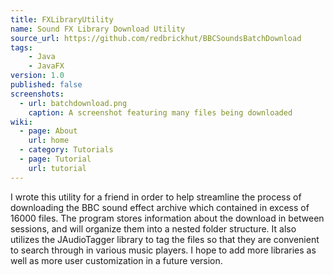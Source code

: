 ```yaml
---
title: FXLibraryUtility
name: Sound FX Library Download Utility
source_url: https://github.com/redbrickhut/BBCSoundsBatchDownload
tags:
    - Java
    - JavaFX
version: 1.0
published: false
screenshots:
  - url: batchdownload.png
    caption: A screenshot featuring many files being downloaded
wiki:
  - page: About
    url: home
  - category: Tutorials
  - page: Tutorial
    url: tutorial
---
```


I wrote this utility for a friend in order to help streamline the process of downloading the BBC sound effect archive which contained in excess of 16000 files. The program stores information about the download in between sessions, and will organize them into a nested folder structure. It also utilizes the JAudioTagger library to tag the files so that they are convenient to search through in various music players. I hope to add more libraries as well as more user customization in a future version.
